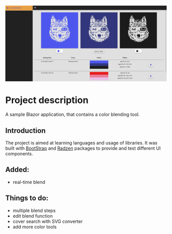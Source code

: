 <p align="center">
  <img  src="Images/screen1.png">
</p>

# Project description
A sample Blazor application, that contains a color blending tool.
## Introduction
The project is aimed at learning languages and usage of libraries. It was built with [BootStrap](https://getbootstrap.com/) and [Radzen](https://www.nuget.org/packages/Radzen.Blazor) packages to provide and test different UI components.
## Added:
- real-time blend
## Things to do:
- multiple blend steps
- edit blend function
- cover search with SVG converter
- add more color tools

